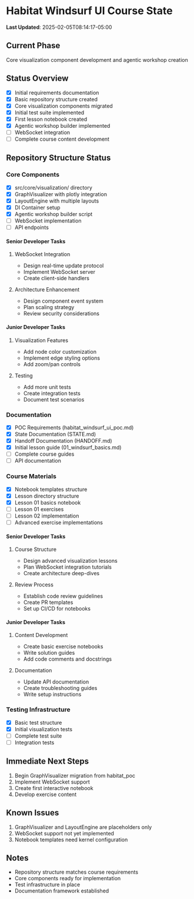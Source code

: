 # Habitat Windsurf UI Course State

**Last Updated**: 2025-02-05T08:14:17-05:00

## Current Phase
Core visualization component development and agentic workshop creation

## Status Overview
- [x] Initial requirements documentation
- [x] Basic repository structure created
- [x] Core visualization components migrated
- [x] Initial test suite implemented
- [x] First lesson notebook created
- [x] Agentic workshop builder implemented
- [ ] WebSocket integration
- [ ] Complete course content development

## Repository Structure Status

### Core Components
- [x] src/core/visualization/ directory
- [x] GraphVisualizer with plotly integration
- [x] LayoutEngine with multiple layouts
- [x] DI Container setup
- [x] Agentic workshop builder script
- [ ] WebSocket implementation
- [ ] API endpoints

#### Senior Developer Tasks
1. WebSocket Integration
   - Design real-time update protocol
   - Implement WebSocket server
   - Create client-side handlers

2. Architecture Enhancement
   - Design component event system
   - Plan scaling strategy
   - Review security considerations

#### Junior Developer Tasks
1. Visualization Features
   - Add node color customization
   - Implement edge styling options
   - Add zoom/pan controls

2. Testing
   - Add more unit tests
   - Create integration tests
   - Document test scenarios

### Documentation
- [x] POC Requirements (habitat_windsurf_ui_poc.md)
- [x] State Documentation (STATE.md)
- [x] Handoff Documentation (HANDOFF.md)
- [x] Initial lesson guide (01_windsurf_basics.md)
- [ ] Complete course guides
- [ ] API documentation

### Course Materials
- [x] Notebook templates structure
- [x] Lesson directory structure
- [x] Lesson 01 basics notebook
- [ ] Lesson 01 exercises
- [ ] Lesson 02 implementation
- [ ] Advanced exercise implementations

#### Senior Developer Tasks
1. Course Structure
   - Design advanced visualization lessons
   - Plan WebSocket integration tutorials
   - Create architecture deep-dives

2. Review Process
   - Establish code review guidelines
   - Create PR templates
   - Set up CI/CD for notebooks

#### Junior Developer Tasks
1. Content Development
   - Create basic exercise notebooks
   - Write solution guides
   - Add code comments and docstrings

2. Documentation
   - Update API documentation
   - Create troubleshooting guides
   - Write setup instructions

### Testing Infrastructure
- [x] Basic test structure
- [x] Initial visualization tests
- [ ] Complete test suite
- [ ] Integration tests

## Immediate Next Steps
1. Begin GraphVisualizer migration from habitat_poc
2. Implement WebSocket support
3. Create first interactive notebook
4. Develop exercise content

## Known Issues
1. GraphVisualizer and LayoutEngine are placeholders only
2. WebSocket support not yet implemented
3. Notebook templates need kernel configuration

## Notes
- Repository structure matches course requirements
- Core components ready for implementation
- Test infrastructure in place
- Documentation framework established
